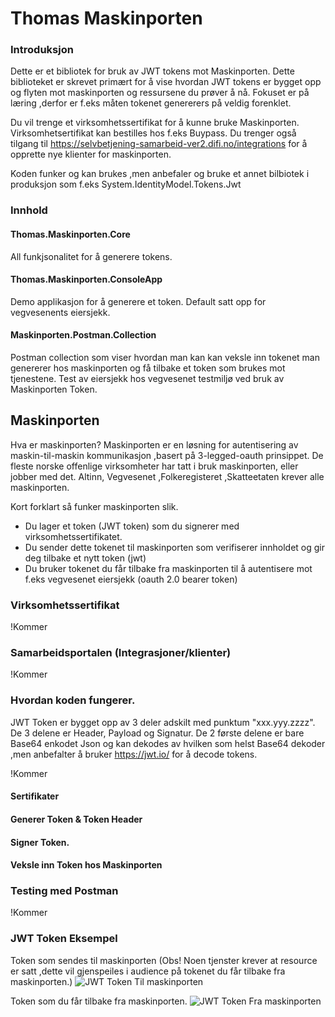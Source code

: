 # Thomas Maskinporten

### Introduksjon
Dette er et bibliotek for bruk av JWT tokens mot Maskinporten.
Dette biblioteket er skrevet primært for å vise hvordan JWT tokens er bygget opp og flyten mot maskinporten og ressursene du prøver å nå.
Fokuset er på læring ,derfor er f.eks måten tokenet genererers på veldig forenklet.

Du vil trenge et virksomhetssertifikat for å kunne bruke Maskinporten. Virksomhetsertifikat kan bestilles hos f.eks Buypass.
Du trenger også tilgang til https://selvbetjening-samarbeid-ver2.difi.no/integrations for å opprette nye klienter for maskinporten. 

Koden funker og kan brukes ,men anbefaler og bruke et annet bilbiotek i produksjon som f.eks System.IdentityModel.Tokens.Jwt 

### Innhold

#### Thomas.Maskinporten.Core
All funkjsonalitet for å generere tokens. 

#### Thomas.Maskinporten.ConsoleApp
Demo applikasjon for å generere et token. Default satt opp for vegvesenents eiersjekk.

#### Maskinporten.Postman.Collection
Postman collection som viser hvordan man kan kan veksle inn tokenet man genererer hos maskinporten og få tilbake et token som brukes mot tjenestene.
Test av eiersjekk hos vegvesenet testmiljø ved bruk av Maskinporten Token.

## Maskinporten
Hva er maskinporten? Maskinporten er en løsning for autentisering av maskin-til-maskin kommunikasjon ,basert på 3-legged-oauth prinsippet. De fleste norske offenlige virksomheter har tatt i bruk maskinporten, eller jobber med det. Altinn, Vegvesenet ,Folkeregisteret ,Skatteetaten krever alle maskinporten. 

Kort forklart så funker maskinporten slik.
 - Du lager et token (JWT token) som du signerer med virksomhetssertifikatet.
 - Du sender dette tokenet til maskinporten som verifiserer innholdet og gir deg tilbake et nytt token (jwt)
 - Du bruker tokenet du får tilbake fra maskinporten til å autentisere mot f.eks vegvesenet eiersjekk (oauth 2.0 bearer token)

### Virksomhetssertifikat
!Kommer

### Samarbeidsportalen (Integrasjoner/klienter)
!Kommer

### Hvordan koden fungerer. 
JWT Token er bygget opp av 3 deler adskilt med punktum "xxx.yyy.zzzz". De 3 delene er Header, Payload og Signatur.
De 2 første delene er bare Base64 enkodet Json og kan dekodes av hvilken som helst Base64 dekoder ,men anbefalter å bruker https://jwt.io/ for å decode tokens. 


!Kommer

####  Sertifikater

#### Generer Token & Token Header

#### Signer Token. 

#### Veksle inn Token hos Maskinporten

### Testing med Postman
!Kommer

### JWT Token Eksempel

Token som sendes til maskinporten (Obs! Noen tjenster krever at resource er satt ,dette vil gjenspeiles i audience på tokenet du får tilbake fra maskinporten.)
![JWT Token Til maskinporten](https://user-images.githubusercontent.com/8003056/203565938-97fb1888-3005-4925-813c-a98af7efe00d.PNG)

Token som du får tilbake fra maskinporten. 
![JWT Token Fra maskinporten](https://user-images.githubusercontent.com/8003056/203565869-9ec73905-1c14-40cc-bbc1-6295d867db22.PNG)



